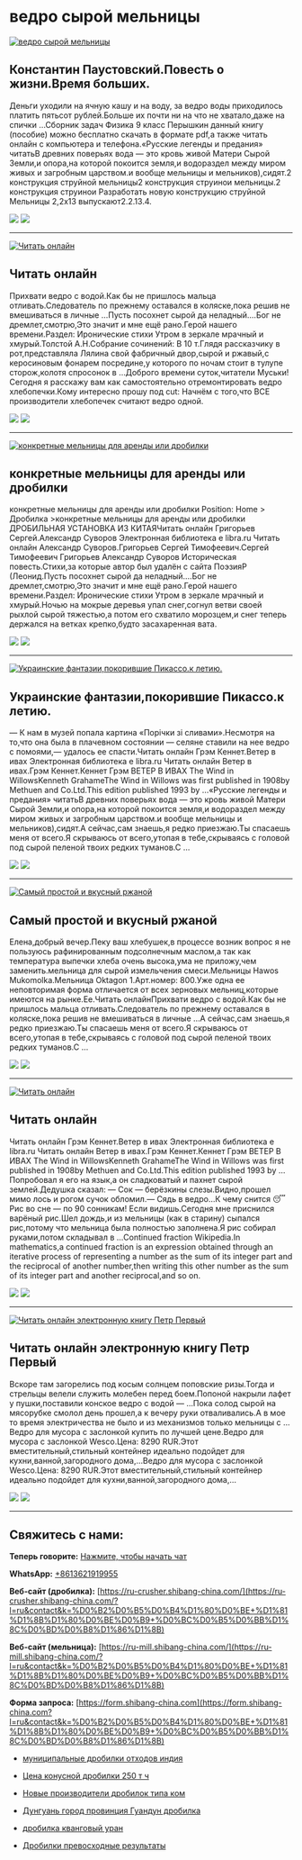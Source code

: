 # ведро сырой мельницы

<a href="https://swt.shibang-china.com/?l=ru&img&k=%D0%B2%D0%B5%D0%B4%D1%80%D0%BE+%D1%81%D1%8B%D1%80%D0%BE%D0%B9+%D0%BC%D0%B5%D0%BB%D1%8C%D0%BD%D0%B8%D1%86%D1%8B" target="_blank">![ведро сырой мельницы](http://static.shibang-china.com/all-800x300/66.jpg)</a>

## Константин Паустовский.Повесть о жизни.Время больших.
Деньги уходили на ячную кашу и на воду, за ведро воды приходилось платить пятьсот рублей.Больше их почти ни на что не хватало,даже на спички …Сборник задач Физика 9 класс Перышкин данный книгу (пособие) можно бесплатно скачать в формате pdf,а также читать онлайн с компьютера и телефона.&#171;Русские легенды и предания&#187; читатьВ древних поверьях вода — это кровь живой Матери Сырой Земли,и опора,на которой покоится земля,и водораздел между миром живых и загробным царством.и вообще мельницы и мельников),сидят.2 конструкция струйной мельницы2 конструкция струинои мельницы.2 конструкция струинои Разработать новую конструкцию струйной Мельницы 2,2x13 выпускают2.2.13.4.


<a href="https://whatsapp.shibangsoft.com/WhatsApp.php" target="_blank" title="WhatsApp">![](http://static.shibang-china.com/icon/whatsapp.png)</a> <a href="https://swt.shibang-china.com/?l=ru&icon&k=%D0%B2%D0%B5%D0%B4%D1%80%D0%BE+%D1%81%D1%8B%D1%80%D0%BE%D0%B9+%D0%BC%D0%B5%D0%BB%D1%8C%D0%BD%D0%B8%D1%86%D1%8B" target="_blank">![](http://static.shibang-china.com/icon/chat-ru.png)</a>

---

<a href="https://swt.shibang-china.com/?l=ru&img&k=%D0%B2%D0%B5%D0%B4%D1%80%D0%BE+%D1%81%D1%8B%D1%80%D0%BE%D0%B9+%D0%BC%D0%B5%D0%BB%D1%8C%D0%BD%D0%B8%D1%86%D1%8B" target="_blank">![Читать онлайн](http://static.shibang-china.com/all-800x300/1527.jpg)</a>

## Читать онлайн
Прихвати ведро с водой.Как бы не пришлось мальца отливать.Следователь по прежнему оставался в коляске,пока решив не вмешиваться в личные …Пусть посохнет сырой да неладный.…Бог не дремлет,смотрю,Это значит и мне ещё рано.Герой нашего времени.Раздел: Иронические стихи Утром в зеркале мрачный и хмурый.Толстой А.Н.Собрание сочинений: В 10 т.Глядя рассказчику в рот,представляла Лялина свой фабричный двор,сырой и ржавый,с керосиновым фонарем посредине,у которого по ночам стоит в тулупе сторож,колотя спросонок в …Доброго времени суток,читатели Муськи! Сегодня я расскажу вам как самостоятельно отремонтировать ведро хлебопечки.Кому интересно прошу под cut: Начнём с того,что ВСЕ производители хлебопечек считают ведро одной.


<a href="https://whatsapp.shibangsoft.com/WhatsApp.php" target="_blank" title="WhatsApp">![](http://static.shibang-china.com/icon/whatsapp.png)</a> <a href="https://swt.shibang-china.com/?l=ru&icon&k=%D0%B2%D0%B5%D0%B4%D1%80%D0%BE+%D1%81%D1%8B%D1%80%D0%BE%D0%B9+%D0%BC%D0%B5%D0%BB%D1%8C%D0%BD%D0%B8%D1%86%D1%8B" target="_blank">![](http://static.shibang-china.com/icon/chat-ru.png)</a>

---

<a href="https://swt.shibang-china.com/?l=ru&img&k=%D0%B2%D0%B5%D0%B4%D1%80%D0%BE+%D1%81%D1%8B%D1%80%D0%BE%D0%B9+%D0%BC%D0%B5%D0%BB%D1%8C%D0%BD%D0%B8%D1%86%D1%8B" target="_blank">![конкретные мельницы для аренды или дробилки](http://static.shibang-china.com/all-800x300/1021.jpg)</a>

## конкретные мельницы для аренды или дробилки
конкретные мельницы для аренды или дробилки Position: Home &gt; Дробилка &gt;конкретные мельницы для аренды или дробилки ДРОБИЛЬНАЯ УСТАНОВКА ИЗ КИТАЯЧитать онлайн Григорьев Сергей.Александр Суворов Электронная библиотека e libra.ru Читать онлайн Александр Суворов.Григорьев Сергей Тимофеевич.Сергей Тимофеевич Григорьев Александр Суворов Историческая повесть.Стихи,за которые автор был удалён с сайта ПоэзияР (Леонид.Пусть посохнет сырой да неладный.…Бог не дремлет,смотрю,Это значит и мне ещё рано.Герой нашего времени.Раздел: Иронические стихи Утром в зеркале мрачный и хмурый.Ночью на мокрые деревья упал снег,согнул ветви своей рыхлой сырой тяжестью,а потом его схватило морозцем,и снег теперь держался на ветках крепко,будто засахаренная вата.


<a href="https://whatsapp.shibangsoft.com/WhatsApp.php" target="_blank" title="WhatsApp">![](http://static.shibang-china.com/icon/whatsapp.png)</a> <a href="https://swt.shibang-china.com/?l=ru&icon&k=%D0%B2%D0%B5%D0%B4%D1%80%D0%BE+%D1%81%D1%8B%D1%80%D0%BE%D0%B9+%D0%BC%D0%B5%D0%BB%D1%8C%D0%BD%D0%B8%D1%86%D1%8B" target="_blank">![](http://static.shibang-china.com/icon/chat-ru.png)</a>

---

<a href="https://swt.shibang-china.com/?l=ru&img&k=%D0%B2%D0%B5%D0%B4%D1%80%D0%BE+%D1%81%D1%8B%D1%80%D0%BE%D0%B9+%D0%BC%D0%B5%D0%BB%D1%8C%D0%BD%D0%B8%D1%86%D1%8B" target="_blank">![Украинские фантазии,покорившие Пикассо.к летию.](http://static.shibang-china.com/all-800x300/744.jpg)</a>

## Украинские фантазии,покорившие Пикассо.к летию.
— К нам в музей попала картина &#171;Порiчки зi сливами&#187;.Несмотря на то,что она была в плачевном состоянии — селяне ставили на нее ведро с помоями,— удалось ее спасти.Читать онлайн Грэм Кеннет.Ветер в ивах Электронная библиотека e libra.ru Читать онлайн Ветер в ивах.Грэм Кеннет.Кеннет Грэм ВЕТЕР В ИВАХ The Wind in WillowsKenneth GrahameThe Wind in Willows was first published in 1908by Methuen and Co.Ltd.This edition published 1993 by …&#171;Русские легенды и предания&#187; читатьВ древних поверьях вода — это кровь живой Матери Сырой Земли,и опора,на которой покоится земля,и водораздел между миром живых и загробным царством.и вообще мельницы и мельников),сидят.А сейчас,сам знаешь,я редко приезжаю.Ты спасаешь меня от всего.Я скрываюсь от всего,утопая в тебе,скрываясь с головой под сырой пеленой твоих редких туманов.С …


<a href="https://whatsapp.shibangsoft.com/WhatsApp.php" target="_blank" title="WhatsApp">![](http://static.shibang-china.com/icon/whatsapp.png)</a> <a href="https://swt.shibang-china.com/?l=ru&icon&k=%D0%B2%D0%B5%D0%B4%D1%80%D0%BE+%D1%81%D1%8B%D1%80%D0%BE%D0%B9+%D0%BC%D0%B5%D0%BB%D1%8C%D0%BD%D0%B8%D1%86%D1%8B" target="_blank">![](http://static.shibang-china.com/icon/chat-ru.png)</a>

---

<a href="https://swt.shibang-china.com/?l=ru&img&k=%D0%B2%D0%B5%D0%B4%D1%80%D0%BE+%D1%81%D1%8B%D1%80%D0%BE%D0%B9+%D0%BC%D0%B5%D0%BB%D1%8C%D0%BD%D0%B8%D1%86%D1%8B" target="_blank">![Самый простой и вкусный ржаной](http://static.shibang-china.com/all-800x300/1354.jpg)</a>

## Самый простой и вкусный ржаной
Елена,добрый вечер.Пеку ваш хлебушек,в процессе возник вопрос я не пользуюсь рафинированным подсолнечным маслом,а так как температура выпечки хлеба очень высока,ума не приложу,чем заменить.мельница для сырой измельчения смеси.Мельницы Hawos Mukomolka.Мельница Oktagon 1.Арт.номер: 800.Уже одна ее неповторимая форма отличается от всех зерновых мельниц,которые имеются на рынке.Ее.Читать онлайнПрихвати ведро с водой.Как бы не пришлось мальца отливать.Следователь по прежнему оставался в коляске,пока решив не вмешиваться в личные …А сейчас,сам знаешь,я редко приезжаю.Ты спасаешь меня от всего.Я скрываюсь от всего,утопая в тебе,скрываясь с головой под сырой пеленой твоих редких туманов.С …


<a href="https://whatsapp.shibangsoft.com/WhatsApp.php" target="_blank" title="WhatsApp">![](http://static.shibang-china.com/icon/whatsapp.png)</a> <a href="https://swt.shibang-china.com/?l=ru&icon&k=%D0%B2%D0%B5%D0%B4%D1%80%D0%BE+%D1%81%D1%8B%D1%80%D0%BE%D0%B9+%D0%BC%D0%B5%D0%BB%D1%8C%D0%BD%D0%B8%D1%86%D1%8B" target="_blank">![](http://static.shibang-china.com/icon/chat-ru.png)</a>

---

<a href="https://swt.shibang-china.com/?l=ru&img&k=%D0%B2%D0%B5%D0%B4%D1%80%D0%BE+%D1%81%D1%8B%D1%80%D0%BE%D0%B9+%D0%BC%D0%B5%D0%BB%D1%8C%D0%BD%D0%B8%D1%86%D1%8B" target="_blank">![Читать онлайн](http://static.shibang-china.com/all-800x300/511.jpg)</a>

## Читать онлайн
Читать онлайн Грэм Кеннет.Ветер в ивах Электронная библиотека e libra.ru Читать онлайн Ветер в ивах.Грэм Кеннет.Кеннет Грэм ВЕТЕР В ИВАХ The Wind in WillowsKenneth GrahameThe Wind in Willows was first published in 1908by Methuen and Co.Ltd.This edition published 1993 by …Попробовал я его на язык,а он сладковатый и пахнет сырой землей.Дедушка сказал: — Сок — берёзкины слезы.Видно,прошел мимо лось и рогом сучок обломил.— Сядь в ведро…К чему снится 😴 Рис во сне — по 90 сонникам! Если видишь.Сегодня мне приснился варёный рис.Шел дождь,и из мельницы (как в старину) сыпался рис,потому что мельница была полностью заполнена.Я рис собирал руками,потом складывал в …Continued fraction Wikipedia.In mathematics,a continued fraction is an expression obtained through an iterative process of representing a number as the sum of its integer part and the reciprocal of another number,then writing this other number as the sum of its integer part and another reciprocal,and so on.


<a href="https://whatsapp.shibangsoft.com/WhatsApp.php" target="_blank" title="WhatsApp">![](http://static.shibang-china.com/icon/whatsapp.png)</a> <a href="https://swt.shibang-china.com/?l=ru&icon&k=%D0%B2%D0%B5%D0%B4%D1%80%D0%BE+%D1%81%D1%8B%D1%80%D0%BE%D0%B9+%D0%BC%D0%B5%D0%BB%D1%8C%D0%BD%D0%B8%D1%86%D1%8B" target="_blank">![](http://static.shibang-china.com/icon/chat-ru.png)</a>

---

<a href="https://swt.shibang-china.com/?l=ru&img&k=%D0%B2%D0%B5%D0%B4%D1%80%D0%BE+%D1%81%D1%8B%D1%80%D0%BE%D0%B9+%D0%BC%D0%B5%D0%BB%D1%8C%D0%BD%D0%B8%D1%86%D1%8B" target="_blank">![Читать онлайн электронную книгу Петр Первый](http://static.shibang-china.com/all-800x300/603.jpg)</a>

## Читать онлайн электронную книгу Петр Первый
Вскоре там загорелись под косым солнцем поповские ризы.Тогда и стрельцы велели служить молебен перед боем.Попоной накрыли лафет у пушки,поставили конское ведро с водой — …Пока солод сырой на мясорубке смолол день прошел,а к вечеру руки отваливались.А в мое то время электричества не было и из механизмов только мельницы с …Ведро для мусора с заслонкой купить по лучшей цене.Ведро для мусора с заслонкой Wesco.Цена: 8290 RUR.Этот вместительный,стильный контейнер идеально подойдет для кухни,ванной,загородного дома,…Ведро для мусора с заслонкой Wesco.Цена: 8290 RUR.Этот вместительный,стильный контейнер идеально подойдет для кухни,ванной,загородного дома,…


<a href="https://whatsapp.shibangsoft.com/WhatsApp.php" target="_blank" title="WhatsApp">![](http://static.shibang-china.com/icon/whatsapp.png)</a> <a href="https://swt.shibang-china.com/?l=ru&icon&k=%D0%B2%D0%B5%D0%B4%D1%80%D0%BE+%D1%81%D1%8B%D1%80%D0%BE%D0%B9+%D0%BC%D0%B5%D0%BB%D1%8C%D0%BD%D0%B8%D1%86%D1%8B" target="_blank">![](http://static.shibang-china.com/icon/chat-ru.png)</a>

---
## Свяжитесь с нами:

**Теперь говорите:** [Нажмите, чтобы начать чат](https://swt.shibang-china.com?l=ru&contact&k=%D0%B2%D0%B5%D0%B4%D1%80%D0%BE+%D1%81%D1%8B%D1%80%D0%BE%D0%B9+%D0%BC%D0%B5%D0%BB%D1%8C%D0%BD%D0%B8%D1%86%D1%8B)

**WhatsApp:**  [+8613621919955](https://whatsapp.shibangsoft.com/WhatsApp.php)

**Веб-сайт (дробилка):** [https://ru-crusher.shibang-china.com/](https://ru-crusher.shibang-china.com/?l=ru&contact&k=%D0%B2%D0%B5%D0%B4%D1%80%D0%BE+%D1%81%D1%8B%D1%80%D0%BE%D0%B9+%D0%BC%D0%B5%D0%BB%D1%8C%D0%BD%D0%B8%D1%86%D1%8B)

**Веб-сайт (мельница):** [https://ru-mill.shibang-china.com/](https://ru-mill.shibang-china.com/?l=ru&contact&k=%D0%B2%D0%B5%D0%B4%D1%80%D0%BE+%D1%81%D1%8B%D1%80%D0%BE%D0%B9+%D0%BC%D0%B5%D0%BB%D1%8C%D0%BD%D0%B8%D1%86%D1%8B)

**Форма запроса:** [https://form.shibang-china.com](https://form.shibang-china.com?l=ru&contact&k=%D0%B2%D0%B5%D0%B4%D1%80%D0%BE+%D1%81%D1%8B%D1%80%D0%BE%D0%B9+%D0%BC%D0%B5%D0%BB%D1%8C%D0%BD%D0%B8%D1%86%D1%8B)

* [муниципальные дробилки отходов индия](../134/%D0%BC%D1%83%D0%BD%D0%B8%D1%86%D0%B8%D0%BF%D0%B0%D0%BB%D1%8C%D0%BD%D1%8B%D0%B5%20%D0%B4%D1%80%D0%BE%D0%B1%D0%B8%D0%BB%D0%BA%D0%B8%20%D0%BE%D1%82%D1%85%D0%BE%D0%B4%D0%BE%D0%B2%20%D0%B8%D0%BD%D0%B4%D0%B8%D1%8F.md)

* [Цена конусной дробилки 250 т  ч](../131/%D0%A6%D0%B5%D0%BD%D0%B0%20%D0%BA%D0%BE%D0%BD%D1%83%D1%81%D0%BD%D0%BE%D0%B9%20%D0%B4%D1%80%D0%BE%D0%B1%D0%B8%D0%BB%D0%BA%D0%B8%20250%20%D1%82%20%20%D1%87.md)

* [Новые производители дробилок типа ком](../133/%D0%9D%D0%BE%D0%B2%D1%8B%D0%B5%20%D0%BF%D1%80%D0%BE%D0%B8%D0%B7%D0%B2%D0%BE%D0%B4%D0%B8%D1%82%D0%B5%D0%BB%D0%B8%20%D0%B4%D1%80%D0%BE%D0%B1%D0%B8%D0%BB%D0%BE%D0%BA%20%D1%82%D0%B8%D0%BF%D0%B0%20%D0%BA%D0%BE%D0%BC.md)

* [Дунгуань город провинция Гуандун дробилка](../133/%D0%94%D1%83%D0%BD%D0%B3%D1%83%D0%B0%D0%BD%D1%8C%20%D0%B3%D0%BE%D1%80%D0%BE%D0%B4%20%D0%BF%D1%80%D0%BE%D0%B2%D0%B8%D0%BD%D1%86%D0%B8%D1%8F%20%D0%93%D1%83%D0%B0%D0%BD%D0%B4%D1%83%D0%BD%20%D0%B4%D1%80%D0%BE%D0%B1%D0%B8%D0%BB%D0%BA%D0%B0.md)

* [дробилка кванговый уран](../135/%D0%B4%D1%80%D0%BE%D0%B1%D0%B8%D0%BB%D0%BA%D0%B0%20%D0%BA%D0%B2%D0%B0%D0%BD%D0%B3%D0%BE%D0%B2%D1%8B%D0%B9%20%D1%83%D1%80%D0%B0%D0%BD.md)

* [Дробилки превосходные результаты](../132/%D0%94%D1%80%D0%BE%D0%B1%D0%B8%D0%BB%D0%BA%D0%B8%20%D0%BF%D1%80%D0%B5%D0%B2%D0%BE%D1%81%D1%85%D0%BE%D0%B4%D0%BD%D1%8B%D0%B5%20%D1%80%D0%B5%D0%B7%D1%83%D0%BB%D1%8C%D1%82%D0%B0%D1%82%D1%8B.md)